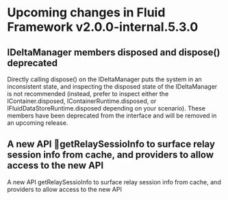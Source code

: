 <!-- THIS IS AN AUTOGENERATED FILE. DO NOT EDIT THIS FILE DIRECTLY. -->

# Upcoming changes in Fluid Framework v2.0.0-internal.5.3.0

## IDeltaManager members disposed and dispose() deprecated

Directly calling dispose() on the IDeltaManager puts the system in an inconsistent state, and inspecting the disposed state of the IDeltaManager is not recommended (instead, prefer to inspect either the IContainer.disposed, IContainerRuntime.disposed, or IFluidDataStoreRuntime.disposed depending on your scenario). These members have been deprecated from the interface and will be removed in an upcoming release.

## A new API getRelaySessioInfo to surface relay session info from cache, and providers to allow access to the new API

A new API getRelaySessioInfo to surface relay session info from cache, and providers to allow access to the new API
